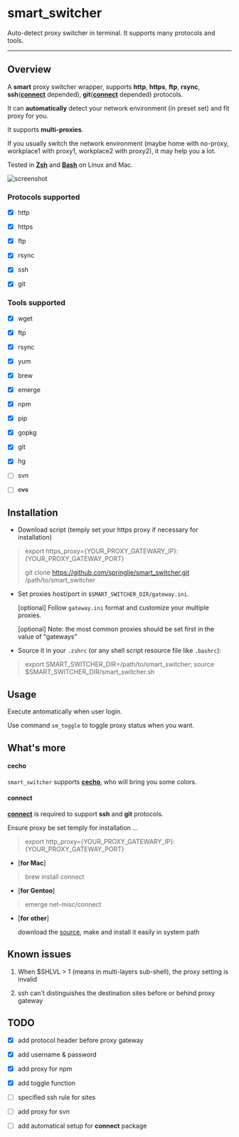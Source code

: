 # smart_switcher #

Auto-detect proxy switcher in terminal. It supports many protocols and tools.

----------

## Overview ##

A **smart** proxy switcher wrapper, supports **http**, **https**, **ftp**, **rsync**, **ssh**([**connect**](https://bitbucket.org/gotoh/connect/src/) depended), **git**([**connect**](https://bitbucket.org/gotoh/connect/src/) depended) protocols.

It can **automatically** detect your network environment (in preset set) and fit proxy for you.

It supports **multi-proxies**.

If you usually switch the network environment (maybe home with no-proxy, workplace1 with proxy1, workplace2 with proxy2), it may help you a lot.

Tested in [**Zsh**](http://www.zsh.org/) and [**Bash**](http://www.gnu.org/software/bash/) on Linux and Mac.

![screenshot](https://raw.github.com/springlie/smart_switcher/master/screenshot.png)

### Protocols supported ###

- [x] http

- [x] https

- [x] ftp

- [x] rsync

- [x] ssh

- [x] git

### Tools supported ###

- [x] wget

- [x] ftp

- [x] rsync

- [x] yum

- [x] brew

- [x] emerge

- [x] npm

- [x] pip

- [x] gopkg

- [x] git

- [x] hg

- [ ] svn

- [ ] ~~cvs~~

## Installation ##

- Download script (temply set your https proxy if necessary for installation)

> export https_proxy={YOUR_PROXY_GATEWARY_IP}:{YOUR_PROXY_GATEWAY_PORT}
>
> git clone https://github.com/springlie/smart_switcher.git /path/to/smart_switcher

- Set proxies host/port in `$SMART_SWITCHER_DIR/gateway.ini`.

	[optional] Follow `gateway.ini` format and customize your multiple proxies.

	[optional] Note: the most common proxies should be set first in the value of "gateways"

- Source it in your `.zshrc` (or any shell script resource file like `.bashrc`):

> export SMART_SWITCHER_DIR=/path/to/smart_switcher; source $SMART_SWITCHER_DIR/smart_switcher.sh

## Usage ##

Execute antomatically when user login.

Use command `sm_toggle` to toggle proxy status when you want.

## What's more ##

#### cecho ####

`smart_switcher` supports [**cecho**](https://github.com/springlie/cecho), who will bring you some colors.

#### connect ####

[**connect**](https://bitbucket.org/gotoh/connect/src/) is required to support **ssh** and **git** protocols. 

Ensure proxy be set temply for installation ... 

> export http_proxy={YOUR_PROXY_GATEWARY_IP}:{YOUR_PROXY_GATEWAY_PORT}

- [**for Mac**]

> brew install connect

- [**for Gentoo**]

> emerge net-misc/connect

- [**for other**]

	download the [source](https://bitbucket.org/gotoh/connect/src/), make and install it easily in system path

## Known issues

1. When $SHLVL > 1 (means in multi-layers sub-shell), the proxy setting is invalid

2. ssh can't distinguishes the destination sites before or behind proxy gateway

## TODO ##

- [x] add protocol header before proxy gateway
- [x] add username & password
- [x] add proxy for npm
- [x] add toggle function
- [ ] specified ssh rule for sites
- [ ] add proxy for svn
- [ ] add automatical setup for **connect** package

